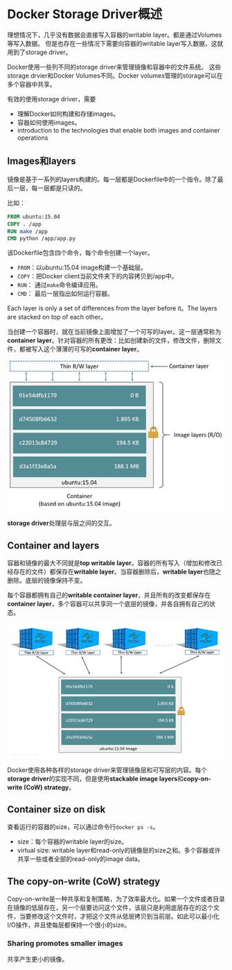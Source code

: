 # Docker Storage Driver概述
理想情况下，几乎没有数据会直接写入容器的writable layer。都是通过Volumes等写入数据。
但是也存在一些情况下需要向容器的writable layer写入数据，这就用到了storage driver。

Docker使用一些列不同的storage driver来管理镜像和容器中的文件系统。
这些storage drvier和Docker Volumes不同。Docker volumes管理的storage可以在多个容器中共享。

有效的使用storage driver，需要
* 理解Docker如何构建和存储images。
* 容器如何使用images。
* introduction to the technologies that enable both images and container operations

## Images和layers
镜像是基于一系列的layers构建的。每一层都是Dockerfile中的一个指令。除了最后一层，每一层都是只读的。

比如：
```Dockerfile
FROM ubuntu:15.04
COPY . /app
RUN make /app
CMD python /app/app.py
```
该Dockerfile包含四个命令，每个命令创建一个layer。
* `FROM`：以ubuntu:15.04 image构建一个基础层。
* `COPY`：把Docker client当前文件夹下的内容拷贝到/app中。
* `RUN`： 通过`make`命令编译应用。
* `CMD`： 最后一层指出如何运行容器。

Each layer is only a set of differences from the layer before it。The layers are stacked on top of each other。

当创建一个容器时，就在当前镜像上面增加了一个可写的layer。这一层通常称为**container layer**。针对容器的所有更改：比如创建新的文件，修改文件，删除文件，都被写入这个薄薄的可写的**container layer**。

![](pics/container-layers.jpg)

**storage driver**处理层与层之间的交互。

## Container and layers
容器和镜像的最大不同就是**top writable layer**。容器的所有写入（增加和修改已经存在的文件）都保存在**writable layer**。当容器删除后，**writable layer**也随之删除。底层的镜像保持不变。

每个容器都拥有自己的**writable container layer**，并且所有的改变都保存在**container layer**，多个容器可以共享同一个底层的镜像，并各自拥有自己的状态。

![](pics/containers-image.png)

Docker使用各种各样的storage driver来管理镜像层和可写层的内容。每个**storage driver**的实现不同，但是使用**stackable image layers**和**copy-on-write (CoW) strategy**。

## Container size on disk
查看运行的容器的size，可以通过命令行`docker ps -s`。
* size：每个容器的writable layer的size。
* virtual size: writable layer和read-only的镜像层的size之和。多个容器或许共享一些或者全部的read-only的image data。 

## The copy-on-write (CoW) strategy
Copy-on-write是一种共享和复制策略，为了效率最大化。如果一个文件或者目录在镜像的低层存在，另一个层要访问这个文件，该层只是利用底层存在的这个文件，当要修改这个文件时，才把这个文件从低层拷贝到当前层。如此可以最小化I/O操作，并且使每层都保持一个很小的size。
### Sharing promotes smaller images
共享产生更小的镜像。